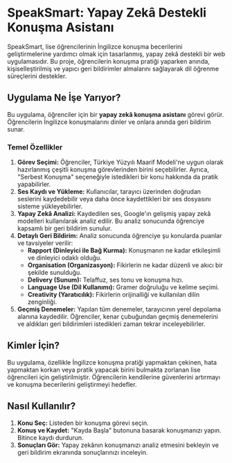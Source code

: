 # SpeakSmart: Yapay Zekâ Destekli Konuşma Asistanı

SpeakSmart, lise öğrencilerinin İngilizce konuşma becerilerini geliştirmelerine yardımcı olmak için tasarlanmış, yapay zekâ destekli bir web uygulamasıdır. Bu proje, öğrencilerin konuşma pratiği yaparken anında, kişiselleştirilmiş ve yapıcı geri bildirimler almalarını sağlayarak dil öğrenme süreçlerini destekler.

## Uygulama Ne İşe Yarıyor?

Bu uygulama, öğrenciler için bir **yapay zekâ konuşma asistanı** görevi görür. Öğrencilerin İngilizce konuşmalarını dinler ve onlara anında geri bildirim sunar.

### Temel Özellikler

1.  **Görev Seçimi:** Öğrenciler, Türkiye Yüzyılı Maarif Modeli'ne uygun olarak hazırlanmış çeşitli konuşma görevlerinden birini seçebilirler. Ayrıca, "Serbest Konuşma" seçeneğiyle istedikleri bir konu hakkında da pratik yapabilirler.
2.  **Ses Kaydı ve Yükleme:** Kullanıcılar, tarayıcı üzerinden doğrudan seslerini kaydedebilir veya daha önce kaydettikleri bir ses dosyasını sisteme yükleyebilirler.
3.  **Yapay Zekâ Analizi:** Kaydedilen ses, Google'ın gelişmiş yapay zekâ modelleri kullanılarak analiz edilir. Bu analiz sonucunda öğrenciye kapsamlı bir geri bildirim sunulur.
4.  **Detaylı Geri Bildirim:** Analiz sonucunda öğrenciye şu konularda puanlar ve tavsiyeler verilir:
    *   **Rapport (Dinleyici ile Bağ Kurma):** Konuşmanın ne kadar etkileşimli ve dinleyici odaklı olduğu.
    *   **Organisation (Organizasyon):** Fikirlerin ne kadar düzenli ve akıcı bir şekilde sunulduğu.
    *   **Delivery (Sunum):** Telaffuz, ses tonu ve konuşma hızı.
    *   **Language Use (Dil Kullanımı):** Gramer doğruluğu ve kelime seçimi.
    *   **Creativity (Yaratıcılık):** Fikirlerin orijinalliği ve kullanılan dilin zenginliği.
5.  **Geçmiş Denemeler:** Yapılan tüm denemeler, tarayıcının yerel depolama alanına kaydedilir. Öğrenciler, kenar çubuğundan geçmiş denemelerini ve aldıkları geri bildirimleri istedikleri zaman tekrar inceleyebilirler.

## Kimler İçin?

Bu uygulama, özellikle İngilizce konuşma pratiği yapmaktan çekinen, hata yapmaktan korkan veya pratik yapacak birini bulmakta zorlanan lise öğrencileri için geliştirilmiştir. Öğrencilerin kendilerine güvenlerini artırmayı ve konuşma becerilerini geliştirmeyi hedefler.

## Nasıl Kullanılır?

1.  **Konu Seç:** Listeden bir konuşma görevi seçin.
2.  **Konuş ve Kaydet:** "Kayda Başla" butonuna basarak konuşmanızı yapın. Bitince kaydı durdurun.
3.  **Sonuçları Gör:** Yapay zekânın konuşmanızı analiz etmesini bekleyin ve geri bildirim ekranında sonuçlarınızı inceleyin.
